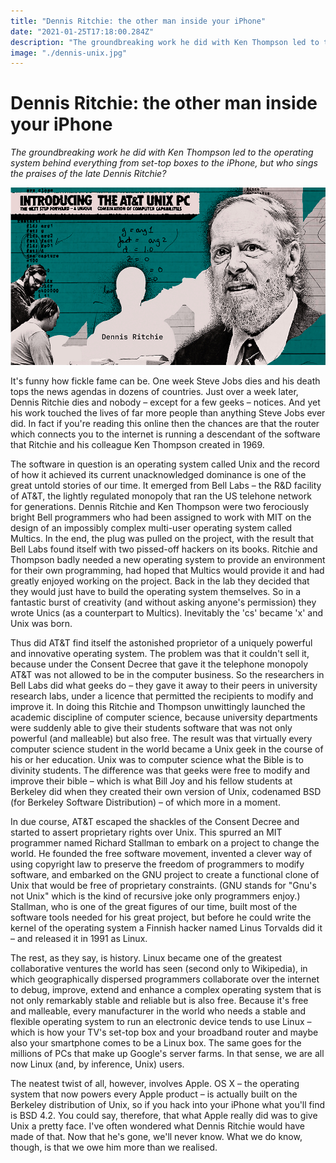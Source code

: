 ```yaml
---
title: "Dennis Ritchie: the other man inside your iPhone"
date: "2021-01-25T17:18:00.284Z"
description: "The groundbreaking work he did with Ken Thompson led to the operating system behind everything from set-top boxes to the iPhone, but who sings the praises of the late Dennis Ritchie?"
image: "./dennis-unix.jpg"
---
```


# Dennis Ritchie: the other man inside your iPhone

_The groundbreaking work he did with Ken Thompson led to the operating system behind everything from set-top boxes to the iPhone, but who sings the praises of the late Dennis Ritchie?_

![Dennis Ritchie (standing) with Ken Thompson at work in 1972. Photograph: nushackers.org](./dennis-unix.jpg)

It's funny how fickle fame can be. One week Steve Jobs dies and his death tops the news agendas in dozens of countries. Just over a week later, Dennis Ritchie dies and nobody – except for a few geeks – notices. And yet his work touched the lives of far more people than anything Steve Jobs ever did. In fact if you're reading this online then the chances are that the router which connects you to the internet is running a descendant of the software that Ritchie and his colleague Ken Thompson created in 1969.

The software in question is an operating system called Unix and the record of how it achieved its current unacknowledged dominance is one of the great untold stories of our time. It emerged from Bell Labs – the R&D facility of AT&T, the lightly regulated monopoly that ran the US telehone network for generations. Dennis Ritchie and Ken Thompson were two ferociously bright Bell programmers who had been assigned to work with MIT on the design of an impossibly complex multi-user operating system called Multics. In the end, the plug was pulled on the project, with the result that Bell Labs found itself with two pissed-off hackers on its books. Ritchie and Thompson badly needed a new operating system to provide an environment for their own programming, had hoped that Multics would provide it and had greatly enjoyed working on the project. Back in the lab they decided that they would just have to build the operating system themselves. So in a fantastic burst of creativity (and without asking anyone's permission) they wrote Unics (as a counterpart to Multics). Inevitably the 'cs' became 'x' and Unix was born.

Thus did AT&T find itself the astonished proprietor of a uniquely powerful and innovative operating system. The problem was that it couldn't sell it, because under the Consent Decree that gave it the telephone monopoly AT&T was not allowed to be in the computer business. So the researchers in Bell Labs did what geeks do – they gave it away to their peers in university research labs, under a licence that permitted the recipients to modify and improve it. In doing this Ritchie and Thompson unwittingly launched the academic discipline of computer science, because university departments were suddenly able to give their students software that was not only powerful (and malleable) but also free. The result was that virtually every computer science student in the world became a Unix geek in the course of his or her education. Unix was to computer science what the Bible is to divinity students. The difference was that geeks were free to modify and improve their bible – which is what Bill Joy and his fellow students at Berkeley did when they created their own version of Unix, codenamed BSD (for Berkeley Software Distribution) – of which more in a moment.

In due course, AT&T escaped the shackles of the Consent Decree and started to assert proprietary rights over Unix. This spurred an MIT programmer named Richard Stallman to embark on a project to change the world. He founded the free software movement, invented a clever way of using copyright law to preserve the freedom of programmers to modify software, and embarked on the GNU project to create a functional clone of Unix that would be free of proprietary constraints. (GNU stands for "Gnu's not Unix" which is the kind of recursive joke only programmers enjoy.) Stallman, who is one of the great figures of our time, built most of the software tools needed for his great project, but before he could write the kernel of the operating system a Finnish hacker named Linus Torvalds did it – and released it in 1991 as Linux.

The rest, as they say, is history. Linux became one of the greatest collaborative ventures the world has seen (second only to Wikipedia), in which geographically dispersed programmers collaborate over the internet to debug, improve, extend and enhance a complex operating system that is not only remarkably stable and reliable but is also free. Because it's free and malleable, every manufacturer in the world who needs a stable and flexible operating system to run an electronic device tends to use Linux – which is how your TV's set-top box and your broadband router and maybe also your smartphone comes to be a Linux box. The same goes for the millions of PCs that make up Google's server farms. In that sense, we are all now Linux (and, by inference, Unix) users.

The neatest twist of all, however, involves Apple. OS X – the operating system that now powers every Apple product – is actually built on the Berkeley distribution of Unix, so if you hack into your iPhone what you'll find is BSD 4.2. You could say, therefore, that what Apple really did was to give Unix a pretty face. I've often wondered what Dennis Ritchie would have made of that. Now that he's gone, we'll never know. What we do know, though, is that we owe him more than we realised.
